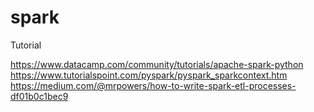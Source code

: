 # spark

Tutorial

https://www.datacamp.com/community/tutorials/apache-spark-python
https://www.tutorialspoint.com/pyspark/pyspark_sparkcontext.htm
https://medium.com/@mrpowers/how-to-write-spark-etl-processes-df01b0c1bec9
